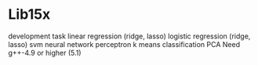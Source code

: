 # Lib15x
development task
linear regression (ridge, lasso)
logistic regression (ridge, lasso)
svm
neural network
perceptron
k means classification
PCA
Need g++-4.9 or higher (5.1)
